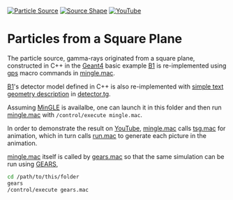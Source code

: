 [![Particle Source](https://img.shields.io/badge/Particle-Source-blue?style=flat)](../..)
[![Source Shape](https://img.shields.io/badge/Source-Shape-yellow?style=flat)](..)
[![YouTube](https://img.shields.io/badge/You-Tube-red?style=flat)](https://youtube.com/shorts/YwhMtgNypwU)

# Particles from a Square Plane

The particle source, gamma-rays originated from a square plane, constructed in C++ in the [Geant4][] basic example [B1][] is re-implemented using [gps](../..) macro commands in [mingle.mac][].

[B1][]'s detector model defined in C++ is also re-implemented with [simple text geometry description](../../../detector) in [detector.tg][].

Assuming [MinGLE][] is availalbe, one can launch it in this folder and then run [mingle.mac][] with `/control/execute mingle.mac`.

In order to demonstrate the result on [YouTube][], [mingle.mac][] calls [tsg.mac][] for animation, which in turn calls [run.mac][] to generate each picture in the animation.

[mingle.mac][] itself is called by [gears.mac][] so that the same simulation can be run using [GEARS][],

```sh
cd /path/to/this/folder
gears
/control/execute gears.mac
```

[Geant4]: https://physino.xyz/geant4
[B1]: https://github.com/Geant4/geant4/tree/master/examples/basic/B1
[mingle.mac]: https://github.com/jintonic/geant4/tree/master/source/shape/square/mingle.mac
[gears.mac]: https://github.com/jintonic/geant4/tree/master/source/shape/square/gears.mac
[run.mac]: https://github.com/jintonic/geant4/tree/master/source/shape/square/run.mac
[tsg.mac]: https://github.com/jintonic/geant4/tree/master/source/shape/square/tsg.mac
[detector.tg]: https://github.com/jintonic/geant4/tree/master/source/shape/square/detector.tg
[GEARS]: https://github.com/jintonic/gears
[MinGLE]: https://github.com/jintonic/mingle
[YouTube]: https://youtube.com/shorts/YwhMtgNypwU
